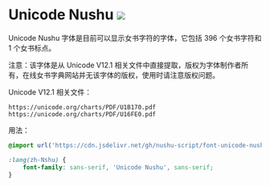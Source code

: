 # Unicode Nushu [![](https://data.jsdelivr.com/v1/package/gh/nushu-script/font-unicode-nushu/badge)](https://www.jsdelivr.com/package/gh/nushu-script/font-unicode-nushu)

Unicode Nushu 字体是目前可以显示女书字符的字体，它包括 396 个女书字符和 1 个女书标点。

注意：该字体是从 Unicode V12.1 相关文件中直接提取，版权为字体制作者所有，在线女书字典网站并无该字体的版权，使用时请注意版权问题。

Unicode V12.1 相关文件：

```
https://unicode.org/charts/PDF/U1B170.pdf
https://unicode.org/charts/PDF/U16FE0.pdf
```

用法：

```css
@import url('https://cdn.jsdelivr.net/gh/nushu-script/font-unicode-nushu@1.0.0/index.css');

:lang(zh-Nshu) {
    font-family: sans-serif, 'Unicode Nushu', sans-serif;
}
```
